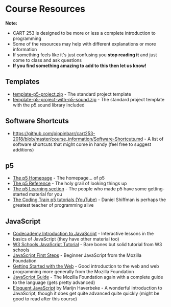 # Course Resources

__Note:__
- CART 253 is designed to be more or less a complete introduction to programming
- Some of the resources may help with different explanations or more information
- If something feels like it's just confusing you __stop reading it__ and just come to class and ask questions
- __If you find something amazing to add to this then let us know!__

## Templates

- [template-p5-project.zip](https://github.com/pippinbarr/cart253-2018/raw/master/templates/template-p5-project.zip) - The standard project template
- [template-p5-project-with-p5-sound.zip](https://github.com/pippinbarr/cart253-2018/raw/master/templates/template-p5-project-with-p5-sound.zip) - The standard project template with the p5.sound library included

## Software Shortcuts

- https://github.com/pippinbarr/cart253-2018/blob/master/course_information/Software-Shortcuts.md - A list of software shortcuts that might come in handy (feel free to suggest additions)

## p5

- [The p5 Homepage](https://p5js.org/) - The homepage... of p5
- [The p5 Reference](https://p5js.org/reference/) - The holy grail of looking things up
- [The p5 Learning section](https://p5js.org/learn/) - The people who made p5 have some getting-started material for you
- [The Coding Train p5 tutorials (YouTube)](https://www.youtube.com/user/shiffman/playlists?sort=dd&view=50&shelf_id=14) - Daniel Shiffman is perhaps the greatest teacher of programming alive

## JavaScript

- [Codecademy Introduction to JavaScript](https://www.codecademy.com/learn/introduction-to-javascript) - Interactive lessons in the basics of JavaScript (they have other material too)
- [W3 Schools JavaScript Tutorial](https://www.w3schools.com/js/) - Bare bones but solid tutorial from W3 schools
- [JavaScript First Steps](https://developer.mozilla.org/en-US/docs/Learn/JavaScript/First_steps) - Beginner JavaScript from the Mozilla Foundation
- [Getting Started with the Web](https://developer.mozilla.org/en-US/docs/Learn/Getting_started_with_the_web) - Good introduction to the web and web programming more generally from the Mozilla Foundation
- [JavaScript Guide](https://developer.mozilla.org/en-US/docs/Web/JavaScript/Guide) - The Mozilla Foundation again with a complete guide to the language (gets pretty advanced)
- [Eloquent JavaScript](https://eloquentjavascript.net/) by Marijn Haverbeke - A wonderful introduction to JavaScript, though it does get quite advanced quite quickly (might be good to read after this course)
